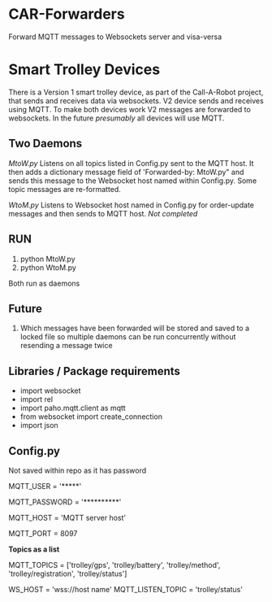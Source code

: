 # CAR-Forwarders
Forward MQTT messages to Websockets server and visa-versa

# Smart Trolley Devices
There is a Version 1 smart trolley device, as part of the Call-A-Robot project, that sends and receives data via websockets. V2 device sends and receives using MQTT. To make both devices work V2 messages are forwarded to websockets. In the future *presumably* all devices will use MQTT.

## Two Daemons
*MtoW.py* Listens on all topics listed in Config.py sent to the MQTT host. It then adds a dictionary message field of 'Forwarded-by: MtoW.py" and sends this message to the Websocket host named within Config.py. Some topic messages are re-formatted.

*WtoM.py* Listens to Websocket host named in Config.py for order-update messages and then sends to MQTT host. *Not completed*

## RUN
1. python MtoW.py
2. python WtoM.py

Both run as daemons

## Future
1. Which messages have been forwarded will be stored and saved to a locked file so multiple daemons can be run concurrently without resending a message twice

## Libraries / Package requirements
- import websocket
- import rel
- import paho.mqtt.client as mqtt
- from websocket import create_connection
- import json

## Config.py
Not saved within repo as it has password

MQTT_USER = '*****'

MQTT_PASSWORD = '**********'

MQTT_HOST = 'MQTT server host'

MQTT_PORT = 8097

**Topics as a list**

MQTT_TOPICS = ['trolley/gps', 'trolley/battery', 'trolley/method', 'trolley/registration', 'trolley/status']

WS_HOST = 'wss://host name'
MQTT_LISTEN_TOPIC = 'trolley/status'
